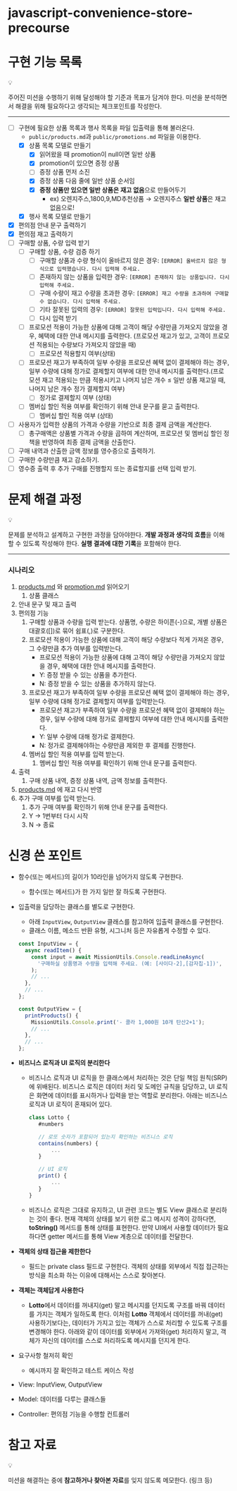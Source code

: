 # javascript-convenience-store-precourse

# 구현 기능 목록

<aside>
💡

주어진 미션을 수행하기 위해 달성해야 할 기준과 목표가 담겨야 한다.
미션을 분석하면서 해결을 위해 필요하다고 생각되는 체크포인트를 작성한다.

</aside>

---

- [ ] 구현에 필요한 상품 목록과 행사 목록을 파일 입출력을 통해 불러온다.
  - `public/products.md`과 `public/promotions.md` 파일을 이용한다.
  - [x] 상품 목록 모델로 만들기
    - [x] 읽어왔을 때 promotion이 null이면 일반 상품
    - [x] promotion이 있으면 증정 상품
    - [ ] 증정 상품 먼저 소진
    - [x] 증정 상품 다음 줄에 일반 상품 순서임
    - [x] **증정 상품만 있으면 일반 상품은 재고 없음**으로 만들어두기
      - ex) 오렌지주스,1800,9,MD추천상품 → 오렌지주스 **일반 상품**은 재고 없음으로!
  - [x] 행사 목록 모델로 만들기
- [x] 편의점 안내 문구 출력하기
- [x] 편의점 재고 출력하기
- [ ] 구매할 상품, 수량 입력 받기
  - [ ] 구매할 상품, 수량 검증 하기
    - [ ] 구매할 상품과 수량 형식이 올바르지 않은 경우: `[ERROR] 올바르지 않은 형식으로 입력했습니다. 다시 입력해 주세요.`
    - [ ] 존재하지 않는 상품을 입력한 경우: `[ERROR] 존재하지 않는 상품입니다. 다시 입력해 주세요.`
    - [ ] 구매 수량이 재고 수량을 초과한 경우: `[ERROR] 재고 수량을 초과하여 구매할 수 없습니다. 다시 입력해 주세요.`
    - [ ] 기타 잘못된 입력의 경우: `[ERROR] 잘못된 입력입니다. 다시 입력해 주세요.`
    - [ ] 다시 입력 받기
  - [ ] 프로모션 적용이 가능한 상품에 대해 고객이 해당 수량만큼 가져오지 않았을 경우, 혜택에 대한 안내 메시지를 출력한다. (프로모션 재고가 있고, 고객이 프로모션 적용되는 수량보다 가져오지 않았을 때)
    - [ ] 프로모션 적용할지 여부(상태)
  - [ ] 프로모션 재고가 부족하여 일부 수량을 프로모션 혜택 없이 결제해야 하는 경우, 일부 수량에 대해 정가로 결제할지 여부에 대한 안내 메시지를 출력한다.(프로모션 재고 적용되는 만큼 적용시키고 나머지 남은 개수 ≤ 일반 상품 재고일 때, 나머지 남은 개수 정가 결제할지 여부)
    - [ ] 정가로 결제할지 여부 (상태)
  - [ ] 멤버십 할인 적용 여부를 확인하기 위해 안내 문구를 묻고 출력한다.
    - [ ] 멤버십 할인 적용 여부 (상태)
- [ ] 사용자가 입력한 상품의 가격과 수량을 기반으로 최종 결제 금액을 계산한다.
  - [ ] 총구매액은 상품별 가격과 수량을 곱하여 계산하며, 프로모션 및 멤버십 할인 정책을 반영하여 최종 결제 금액을 산출한다.
- [ ] 구매 내역과 산출한 금액 정보를 영수증으로 출력하기.
- [ ] 구매한 수량만큼 재고 감소하기.
- [ ] 영수증 출력 후 추가 구매를 진행할지 또는 종료할지를 선택 입력 받기.

# 문제 해결 과정

<aside>
💡

문제를 분석하고 설계하고 구현한 과정을 담아야한다.
**개발 과정과 생각의 흐름**을 이해할 수 있도록 작성해야 한다.
**실행 결과에 대한 기록**을 포함해야 한다.

</aside>

---

### 시나리오

1. [products.md](http://products.md) 와 [promotion.md](http://promotion.md) 읽어오기
   1. 상품 클래스
2. 안내 문구 및 재고 출력
3. 편의점 기능
   1. 구매할 상품과 수량을 입력 받는다. 상품명, 수량은 하이픈(-)으로, 개별 상품은 대괄호([])로 묶어 쉼표(,)로 구분한다.
   2. 프로모션 적용이 가능한 상품에 대해 고객이 해당 수량보다 적게 가져온 경우, 그 수량만큼 추가 여부를 입력받는다.
      - 프로모션 적용이 가능한 상품에 대해 고객이 해당 수량만큼 가져오지 않았을 경우, 혜택에 대한 안내 메시지를 출력한다.
      - Y: 증정 받을 수 있는 상품을 추가한다.
      - N: 증정 받을 수 있는 상품을 추가하지 않는다.
   3. 프로모션 재고가 부족하여 일부 수량을 프로모션 혜택 없이 결제해야 하는 경우, 일부 수량에 대해 정가로 결제할지 여부를 입력받는다.
      - 프로모션 재고가 부족하여 일부 수량을 프로모션 혜택 없이 결제해야 하는 경우, 일부 수량에 대해 정가로 결제할지 여부에 대한 안내 메시지를 출력한다.
      - Y: 일부 수량에 대해 정가로 결제한다.
      - N: 정가로 결제해야하는 수량만큼 제외한 후 결제를 진행한다.
   4. 멤버십 할인 적용 여부를 입력 받는다.
      1. 멤버십 할인 적용 여부를 확인하기 위해 안내 문구를 출력한다.
4. 출력
   1. 구매 상품 내역, 증정 상품 내역, 금액 정보를 출력한다.
5. [products.md](http://products.md) 에 재고 다시 반영
6. 추가 구매 여부를 입력 받는다.
   1. 추가 구매 여부를 확인하기 위해 안내 문구를 출력한다.
   2. Y → 1번부터 다시 시작
   3. N → 종료

# 신경 쓴 포인트

- 함수(또는 메서드)의 길이가 10라인을 넘어가지 않도록 구현한다.
  - 함수(또는 메서드)가 한 가지 일만 잘 하도록 구현한다.
- 입출력을 담당하는 클래스를 별도로 구현한다.
  - 아래 `InputView`, `OutputView` 클래스를 참고하여 입출력 클래스를 구현한다.
  - 클래스 이름, 메소드 반환 유형, 시그니처 등은 자유롭게 수정할 수 있다.
  ```jsx
  const InputView = {
    async readItem() {
      const input = await MissionUtils.Console.readLineAsync(
        '구매하실 상품명과 수량을 입력해 주세요. (예: [사이다-2],[감자칩-1])',
      );
      // ...
    },
    // ...
  };
  ```
  ```jsx
  const OutputView = {
    printProducts() {
      MissionUtils.Console.print('- 콜라 1,000원 10개 탄산2+1');
      // ...
    },
    // ...
  };
  ```
- **비즈니스 로직과 UI 로직의 분리한다**

  - 비즈니스 로직과 UI 로직을 한 클래스에서 처리하는 것은 단일 책임 원칙(SRP)에 위배된다. 비즈니스 로직은 데이터 처리 및 도메인 규칙을 담당하고, UI 로직은 화면에 데이터를 표시하거나 입력을 받는 역할로 분리한다. 아래는 비즈니스 로직과 UI 로직이 혼재되어 있다.

    ```jsx
    class Lotto {
       #numbers

       // 로또 숫자가 포함되어 있는지 확인하는 비즈니스 로직
       contains(numbers) {
           ...
       }

       // UI 로직
       print() {
           ...
       }
    }

    ```

  - 비즈니스 로직은 그대로 유지하고, UI 관련 코드는 별도 View 클래스로 분리하는 것이 좋다. 현재 객체의 상태를 보기 위한 로그 메시지 성격이 강하다면, **toString()** 메서드를 통해 상태를 표현한다. 만약 UI에서 사용할 데이터가 필요하다면 getter 메서드를 통해 View 계층으로 데이터를 전달한다.

- **객체의 상태 접근을 제한한다**
  - 필드는 private class 필드로 구현한다. 객체의 상태를 외부에서 직접 접근하는 방식을 최소화 하는 이유에 대해서는 스스로 찾아본다.
- **객체는 객체답게 사용한다**
  - **Lotto**에서 데이터를 꺼내지(get) 말고 메시지를 던지도록 구조를 바꿔 데이터를 가지는 객체가 일하도록 한다. 이처럼 **Lotto** 객체에서 데이터를 꺼내(get) 사용하기보다는, 데이터가 가지고 있는 객체가 스스로 처리할 수 있도록 구조를 변경해야 한다. 아래와 같이 데이터를 외부에서 가져와(get) 처리하지 말고, 객체가 자신의 데이터를 스스로 처리하도록 메시지를 던지게 한다.
- 요구사항 철저히 확인
  - 예시까지 잘 확인하고 테스트 케이스 작성
- View: InputView, OutputView
- Model: 데이터를 다루는 클래스들
- Controller: 편의점 기능을 수행할 컨트롤러

# 참고 자료

<aside>
💡

미션을 해결하는 중에 **참고하거나 찾아본 자료**를 잊지 않도록 메모한다. (링크 등)

</aside>
